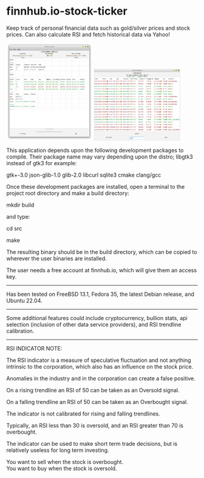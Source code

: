 # finnhub.io-stock-ticker
Keep track of personal financial data such as gold/silver prices and stock prices.  Can also calculate RSI and fetch historical data via Yahoo!

<p float="left">
  <img src="/financials.png" height="45%" width="45%" >
  <img src="/financials2.png" height="45%" width="45%" > 
</p>

This application depends upon the following development packages to compile.
Their package name may vary depending upon the distro; libgtk3 instead of 
gtk3 for example:

gtk+-3.0 json-glib-1.0 glib-2.0 libcurl sqlite3 cmake clang/gcc

Once these development packages are installed, open a terminal to the project root directory and make a build directory: 

mkdir build

and type: 

cd src

make

The resulting binary should be in the build directory,
which can be copied to wherever the user binaries are installed.

The user needs a free account at finnhub.io, which will give them an access key.

----------------------------------------------------------
Has been tested on FreeBSD 13.1, Fedora 35, 
the latest Debian release, and Ubuntu 22.04.

----------------------------------------------------------

Some additional features could include cryptocurrency, bullion stats, api selection 
(inclusion of other data service providers), and RSI trendline calibration.

----------------------------------------------------------

RSI INDICATOR NOTE: 

The RSI indicator is a measure of speculative fluctuation and not anything intrinsic 
to the corporation, which also has an influence on the stock price.

Anomalies in the industry and in the corporation can create a false positive.  

On a rising trendline an RSI of 50 can be taken as an Oversold signal.

On a falling trendline an RSI of 50 can be taken as an Overbought signal.

The indicator is not calibrated for rising and falling trendlines.

Typically, an RSI less than 30 is oversold, and an RSI greater than 70 is overbought.

The indicator can be used to make short term trade decisions, but is relatively 
useless for long term investing.

You want to sell when the stock is overbought.  
You want to buy when the stock is oversold.
